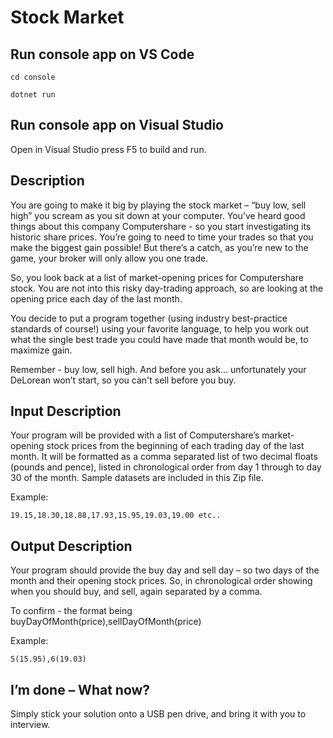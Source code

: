 # Stock Market

## Run console app on VS Code

`cd console`

`dotnet run`

## Run console app on Visual Studio

Open in Visual Studio press F5 to build and run.

## Description

You are going to make it big by playing the stock market – “buy low, sell high” you scream as you sit down at your computer. You’ve heard good things about this company Computershare - so you start investigating its historic share prices. You’re going to need to time your trades so that you make the biggest gain possible! But there’s a catch, as you’re new to the game, your broker will only allow you one trade.

So, you look back at a list of market-opening prices for Computershare stock. You are not into this risky day-trading approach, so are looking at the opening price each day of the last month.

You decide to put a program together (using industry best-practice standards of course!) using your favorite language, to help you work out what the single best trade you could have made that month would be, to maximize gain.

Remember - buy low, sell high. And before you ask… unfortunately your DeLorean won’t start, so you can't sell before you buy.

## Input Description

Your program will be provided with a list of Computershare’s market-opening stock prices from the beginning of each trading day of the last month. It will be formatted as a comma separated list of two decimal floats (pounds and pence), listed in chronological order from day 1 through to day 30 of the month. Sample datasets are included in this Zip file.

Example:

`19.15,18.30,18.88,17.93,15.95,19.03,19.00 etc..`

## Output Description

Your program should provide the buy day and sell day – so two days of the month and their opening stock prices. So, in chronological order showing when you should buy, and sell, again separated by a comma.

To confirm - the format being buyDayOfMonth(price),sellDayOfMonth(price)

Example:

`5(15.95),6(19.03)`

## I’m done – What now?

Simply stick your solution onto a USB pen drive, and bring it with you to interview.

